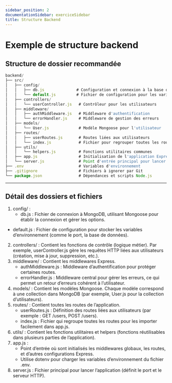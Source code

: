 ```yaml
---
sidebar_position: 2
documentationSidebar: exerciceSidebar
title: Structure Backend
---
```


# Exemple de structure backend

## Structure de dossier recommandée

```javascript
backend/
├── src/
│   ├── config/
│   │   ├── db.js              # Configuration et connexion à la base de données MongoDB
│   │   └── default.js         # Fichier de configuration pour les variables globales
│   ├── controllers/
│   │   └── userController.js   # Contrôleur pour les utilisateurs
│   ├── middleware/
│   │   ├── authMiddleware.js   # Middleware d'authentification
│   │   └── errorHandler.js     # Middleware de gestion des erreurs
│   ├── models/
│   │   └── User.js             # Modèle Mongoose pour l'utilisateur
│   ├── routes/
│   │   ├── userRoutes.js       # Routes liées aux utilisateurs
│   │   └── index.js            # Fichier pour regrouper toutes les routes
│   ├── utils/
│   │   └── helpers.js          # Fonctions utilitaires communes
│   ├── app.js                  # Initialisation de l'application Express
│   └── server.js               # Point d'entrée principal pour lancer le serveur
├── .env                        # Variables d'environnement
├── .gitignore                  # Fichiers à ignorer par Git
└── package.json                # Dépendances et scripts Node.js
```

---

## Détail des dossiers et fichiers

1.	config/ :
	* db.js : Fichier de connexion à MongoDB, utilisant Mongoose pour établir la connexion et gérer les options.
  * default.js : Fichier de configuration pour stocker les variables d’environnement (comme le port, la base de données).
2.	controllers/ : Contient les fonctions de contrôle (logique métier). Par exemple, userController.js gère les requêtes HTTP liées aux utilisateurs (création, mise à jour, suppression, etc.).
3.	middleware/ : Contient les middlewares Express.
	* authMiddleware.js : Middleware d’authentification pour protéger certaines routes.
	* errorHandler.js : Middleware central pour gérer les erreurs, ce qui permet un retour d’erreurs cohérent à l’utilisateur.
4.	models/ : Contient les modèles Mongoose. Chaque modèle correspond à une collection dans MongoDB (par exemple, User.js pour la collection d’utilisateurs).
5.	routes/ : Contient toutes les routes de l’application.
	* userRoutes.js : Définition des routes liées aux utilisateurs (par exemple : GET /users, POST /users).
	* index.js : Fichier qui regroupe toutes les routes pour les importer facilement dans app.js.
6.	utils/ : Contient les fonctions utilitaires et helpers (fonctions réutilisables dans plusieurs parties de l’application).
7.	app.js :
	* Point d’entrée où sont initialisés les middlewares globaux, les routes, et d’autres configurations Express.
	* Utilise dotenv pour charger les variables d’environnement du fichier .env.
8.	server.js : Fichier principal pour lancer l’application (définit le port et le serveur HTTP).

